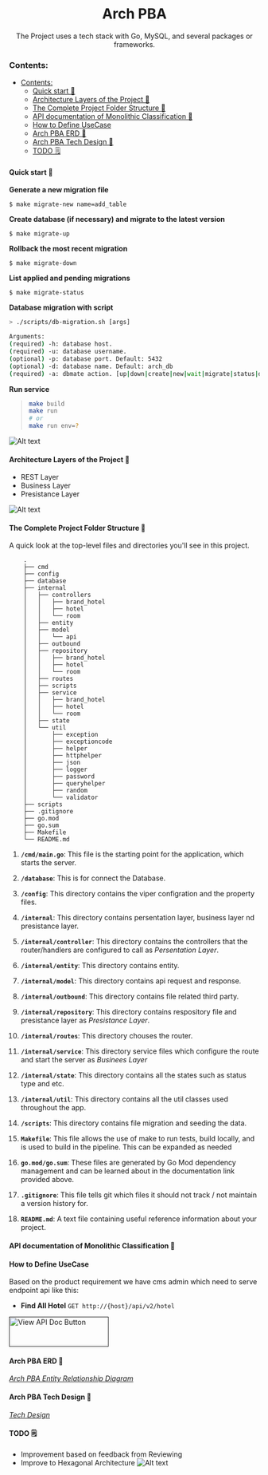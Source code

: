 <h1 align="center">
  Arch PBA
</h1>
  <p align="center">The Project uses a tech stack with Go, MySQL, and several packages or frameworks.</p>

### Contents:
- [Contents:](#contents)
  - [Quick start 🚀](#quick-start-)
  - [Architecture Layers of the Project 🔰](#architecture-layers-of-the-project-)
  - [The Complete Project Folder Structure 📁](#the-complete-project-folder-structure-)
  - [API documentation of Monolithic Classification 📄](#api-documentation-of-monolithic-classification-)
  - [How to Define UseCase](#how-to-define-usecase)
  - [Arch PBA ERD 🔨](#arch-pba-erd-)
  - [Arch PBA Tech Design 🔨](#arch-pba-tech-design-)
  - [TODO 🗒](#todo-)

#### Quick start 🚀

**Generate a new migration file**
```
$ make migrate-new name=add_table
```

**Create database (if necessary) and migrate to the latest version**

```
$ make migrate-up
```

**Rollback the most recent migration**

```
$ make migrate-down
```

**List applied and pending migrations**

```
$ make migrate-status
```

**Database migration with script**

```bash
> ./scripts/db-migration.sh [args]

Arguments:
(required) -h: database host.
(required) -u: database username.
(optional) -p: database port. Default: 5432
(optional) -d: database name. Default: arch_db
(required) -a: dbmate action. [up|down|create|new|wait|migrate|status|dump|rollback]
```

**Run service**

> ```bash
> make build
> make run
> # or
> make run env=?
> ```

![Alt text](images/FlowDev.jpg)


#### Architecture Layers of the Project 🔰 
- REST Layer
- Business Layer
- Presistance Layer
 
![Alt text](images/Architecture%20Layer.jpg)

#### The Complete Project Folder Structure 📁 

A quick look at the top-level files and directories you'll see in this project.

```
    .
    ├── cmd
    ├── config
    ├── database
    ├── internal
    │   ├── controllers
    │   │   ├── brand_hotel
    │   │   ├── hotel
    │   │   └── room
    │   ├── entity
    │   ├── model
    │   │   └── api
    │   ├── outbound
    │   ├── repository
    │   │   ├── brand_hotel
    │   │   ├── hotel
    │   │   └── room
    │   ├── routes
    │   ├── scripts
    │   ├── service
    │   │   ├── brand_hotel
    │   │   ├── hotel
    │   │   └── room
    │   ├── state
    │   └── util
    │       ├── exception
    │       ├── exceptioncode
    │       ├── helper
    │       ├── httphelper
    │       ├── json
    │       ├── logger
    │       ├── password
    │       ├── queryhelper
    │       ├── random
    │       └── validator
    ├── scripts
    ├── .gitignore
    ├── go.mod
    ├── go.sum
    ├── Makefile
    └── README.md

```

1. **`/cmd/main.go`**: This file is the starting point for the application, which starts the server.

2. **`/database`**: This is for connect the Database.

3. **`/config`**: This directory contains the viper configration and the property files.

4. **`/internal`**: This directory contains persentation layer, business layer nd presistance layer.

5. **`/internal/controller`**: This directory contains the controllers that the router/handlers are configured to call as *Persentation Layer*.

6. **`/internal/entity`**: This directory contains entity.

7. **`/internal/model`**: This directory contains api request and response.

8. **`/internal/outbound`**: This directory contains file related third party.

9. **`/internal/repository`**: This directory contains respository file and presistance layer as *Presistance Layer*.

10. **`/internal/routes`**: This directory chouses the router.

11. **`/internal/service`**: This directory service files which configure the route and start the server as *Businees Layer*

12. **`/internal/state`**: This directory contains all the states such as status type and etc.

13. **`/internal/util`**: This directory contains all the util classes used throughout the app.

14. **`/scripts`**: This directory contains file migration and seeding the data.

15. **`Makefile`**: This file allows the use of make to run tests, build locally, and is used to build in the pipeline. This can be expanded as needed

16. **`go.mod/go.sum`**: These files are generated by Go Mod dependency management and can be learned about in the documentation link provided above.

17. **`.gitignore`**: This file tells git which files it should not track / not maintain a version history for.

18. **`README.md`**: A text file containing useful reference information about your project.

#### API documentation of Monolithic Classification 📄

#### How to Define UseCase
Based on the product requirement we have cms admin which need to serve endpoint api like this:
- **Find All Hotel** `GET http://{host}/api/v2/hotel`

<a href="" target="_blank">
    <img alt="View API Doc Button" src="https://github.com/amitshekhariitbhu/go-backend-clean-architecture/blob/main/assets/button-view-api-docs.png?raw=true" width="200" height="60"/>
</a>


#### Arch PBA ERD 🔨
[*Arch PBA Entity Relationship Diagram*](https://dbdiagram.io/d/PBA-Template-651cdf87ffbf5169f0fbf4a3)


#### Arch PBA Tech Design 🔨
[*Tech Design*](https://docs.google.com/document/d/1R5GSpwRj9xLKzdYa4bwE81nu0x5mer5T/edit?usp=sharing&ouid=100809718456748840710&rtpof=true&sd=true)

#### TODO 🗒
- Improvement based on feedback from Reviewing
- Improve to Hexagonal Architecture
![Alt text](images/Hexagonal%20Architecture.jpg)